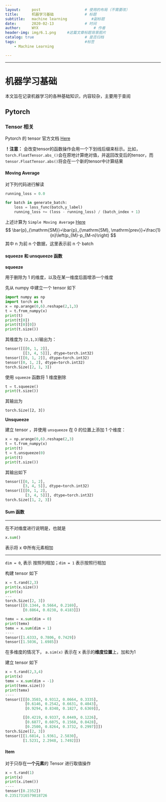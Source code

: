 ```yaml
---
layout:     post   				    # 使用的布局（不需要改）
title:      机器学习基础				# 标题 
subtitle:   machine learning           #副标题
date:       2020-02-13 				# 时间
author:     WYX 						# 作者
header-img: img/6.1.png 	#这篇文章标题背景图片
catalog: true 						# 是否归档
tags:								#标签
    - Machine Learning 

---
```


---

# 机器学习基础

本文旨在记录机器学习的各种基础知识，内容较杂，主要用于查阅

## Pytorch 

### Tensor 相关

Pytorch 的 tensor 官方文档 [Here](https://pytorch-cn.readthedocs.io/zh/latest/package_references/Tensor/)

**！注意：** 会改变tensor的函数操作会用一个下划线后缀来标示。比如，`torch.FloatTensor.abs_()`会在原地计算绝对值，并返回改变后的tensor，而`tensor.FloatTensor.abs()`将会在一个新的tensor中计算结果

#### Moving Average

对下列代码进行解读

```python
running_loss = 0.0

for batch in generate_batch:
	loss = loss_func(batch,y_label)
    running_loss += (loss - running_loss) / (batch_index + 1)
```

上述计算为 `Simple Moving Average` [Here](https://en.wikipedia.org/wiki/Moving_average)
$$
\bar{p}_{\mathrm{SM}}=\bar{p}_{\mathrm{SM}, \mathrm{prev}}+\frac{1}{n}\left(p_{M}-p_{M-n}\right)
$$
其中 n 为前 n 个数据，这里表示前 n 个 batch



#### squeeze 和 unsqueeze 函数

**squeeze**

用于删除为 1 的维度，以及在某一维度后面增添一个维度

先从 numpy 中建立一个 tensor 如下

```python
import numpy as np
import torch as t
x = np.arange(0,6).reshape(2,1,3)
t = t.from_numpy(x)
print(t)
print(t[0])
print(t[0][0])
print(t.size())
```

其维度为 `[2,1,3]`输出为：

```python
tensor([[[0, 1, 2]],
        [[3, 4, 5]]], dtype=torch.int32)
tensor([[0, 1, 2]], dtype=torch.int32)
tensor([0, 1, 2], dtype=torch.int32)
torch.Size([2, 1, 3])
```

使用 `squeeze` 函数将 1 维度删除

```python
t = t.squeeze()
print(t.size())
```

其输出为

```
torch.Size([2, 3])
```

**Unsqueeze**

建立 tensor ，并使用 `unsqueeze`  在 0 的位置上添加 1 个维度：

```python
x = np.arange(0,6).reshape(2,3)
t = t.from_numpy(x)
print(t)
t = t.unsqueeze(0)
print(t)
print(t.size())
```

其输出如下

```python
tensor([[0, 1, 2],
        [3, 4, 5]], dtype=torch.int32)
tensor([[[0, 1, 2],
         [3, 4, 5]]], dtype=torch.int32)
torch.Size([1, 2, 3])
```



#### Sum 函数

---

在不对维度进行说明是，也就是

```python
x.sum()
```

表示将 x 中所有元素相加

---

`dim = 0`, 表示 按照列相加；`dim = 1` 表示按照行相加

构建 tensor 如下

```python
x = t.rand(2,3)
print(x.size())
print(x)
---
torch.Size([2, 3])
tensor([[0.1344, 0.5664, 0.2169],
        [0.8864, 0.0238, 0.4183]])
```

```python
temx = x.sum(dim = 0)
print(temx)
temx = x.sum(dim = 1)
----
tensor([1.6333, 0.7806, 0.7429])
tensor([1.5036, 1.6985])
```

在多维度的情况下， `a.sim(x)`  表示在 x 表示的**维度位置**上，加和为1

建立 tensor 如下

```python
x = t.rand(2,3,4)
print(x)
temx = x.sum(dim = -1)
print(temx.size())
print(temx)
----
tensor([[[0.3503, 0.9312, 0.0664, 0.3335],
         [0.6146, 0.2542, 0.6631, 0.4043],
         [0.9294, 0.8340, 0.1827, 0.6369]],

        [[0.4219, 0.9337, 0.0449, 0.1226],
         [0.6877, 0.6075, 0.1568, 0.8428],
         [0.2500, 0.8264, 0.3732, 0.2997]]])
torch.Size([2, 3])
tensor([[1.6814, 1.9361, 2.5830],
        [1.5231, 2.2948, 1.7492]])
```

#### Item

对于只存在**一个元素**的 Tensor 进行取值操作

```Python
x = t.rand(1)
print(x)
print(x.item())
----
tensor([0.2352])
0.23517316579818726
```

